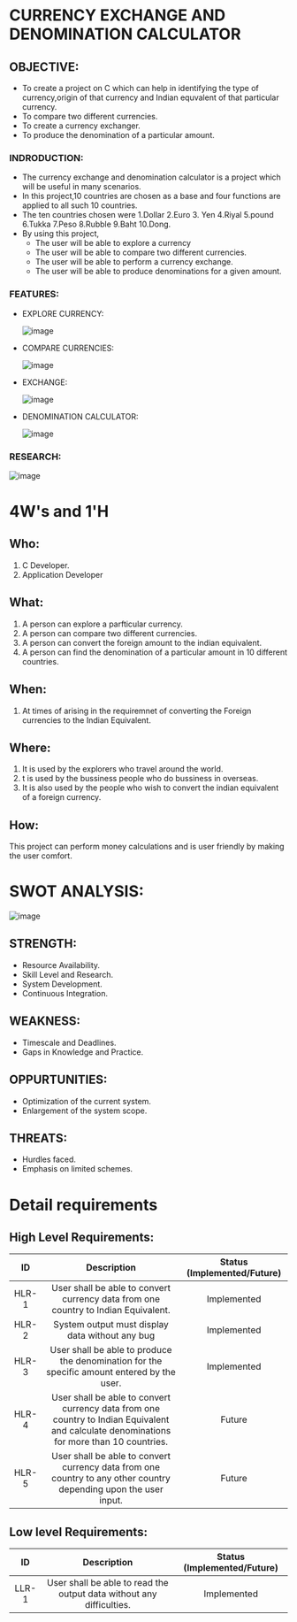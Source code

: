 # CURRENCY EXCHANGE AND DENOMINATION CALCULATOR
## OBJECTIVE:
* To create a project on C which can help in identifying the type of currency,origin of that currency and Indian equvalent of that particular currency.
* To compare two different currencies.
* To create a currency exchanger.
* To produce the denomination of a particular amount.
### INDRODUCTION:
 * The currency exchange and denomination calculator is a project which will be useful in many scenarios.
 * In this project,10 countries are chosen as a base and  four functions are  applied to all such 10 countries.
 * The ten countries chosen were 1.Dollar   2.Euro  3. Yen 4.Riyal  5.pound  6.Tukka 7.Peso   8.Rubble  9.Baht 10.Dong.
 * By using this project,
     * The user will be able to explore a currency
     * The user will be able to compare two different currencies.
     * The user will be able to perform a currency exchange.
     * The user will be able to produce denominations for a given amount.
 ### FEATURES:
  * EXPLORE CURRENCY:
    
    ![image](https://github.com/Varsha-5/M1_Project-name/blob/main/Certificates_1/EXPLORE%20Diagram.drawio.png)
 
  * COMPARE CURRENCIES:
     
     ![image](https://github.com/Varsha-5/M1_Project-name/blob/main/COMPARE%20Diagram.drawio.png)
     
     
  * EXCHANGE:
  
     ![image](https://github.com/Varsha-5/M1_Project-name/blob/main/EXCHANGE%20Diagram.drawio.png)
 
  * DENOMINATION CALCULATOR:

     ![image](https://github.com/Varsha-5/M1_Project-name/blob/main/DENOMINATION%20Diagram.drawio.png)
  
  ### RESEARCH:
  
  ![image](https://github.com/Varsha-5/M1_Project-name/blob/main/ResearchDiagram.drawio.png)
  
  # 4W&#39;s and 1&#39;H

## Who:

1. C Developer.
2. Application Developer

## What:

1. A person can explore a parfticular currency.
2. A person can compare two different currencies.
3. A person can convert the foreign amount to the indian equivalent.
4. A person can find the denomination of a particular amount in 10 different countries.


## When:

1. At times of arising in the requiremnet of converting the Foreign currencies to the Indian Equivalent.

## Where:
 
1. It is used by the explorers who travel around the world.
2.  t is used by the bussiness people who do bussiness in overseas.
3. It is also used by the people who wish to convert the indian equivalent of a foreign currency.

## How:

This project can perform money  calculations  and  is user friendly by making the user comfort.

# SWOT ANALYSIS:
 
 ![image](https://github.com/Varsha-5/M1_Project-name/blob/main/swot%20pic.png)
 
 ## STRENGTH:
  *  Resource Availability.
  *  Skill Level and Research.
  *  System Development.
  *  Continuous Integration.

 ## WEAKNESS:
  * Timescale and Deadlines.
  * Gaps in Knowledge and Practice.
 
 ## OPPURTUNITIES:
  * Optimization of the current system.
  * Enlargement of the system scope.

 ## THREATS:
  * Hurdles faced.
  * Emphasis on limited schemes.

# Detail requirements

## High Level Requirements:

| ID | Description | Status (Implemented/Future)|
|:---:|:---:|:---:|
|HLR-1| User shall be able to convert currency data from one country to Indian Equivalent.|Implemented|
|HLR-2| System output must display data without any bug |Implemented|
|HLR-3| User shall be able to produce the denomination for the specific amount entered by the user.|Implemented|
|HLR-4| User shall be able to convert currency data from one country to Indian Equivalent and calculate denominations for more than 10 countries.|Future|
|HLR-5| User shall be able to convert currency data from one country to any other country depending upon the user input.|Future|

##  Low level Requirements:

| ID | Description | Status (Implemented/Future)|
|:---:|:---:|:---:|
|LLR-1|User shall be able to read the output data without any difficulties.|Implemented| 
  

         
